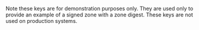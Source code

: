 Note these keys are for demonstration purposes only.  They are used only
to provide an example of a signed zone with a zone digest.  These keys
are not used on production systems.

